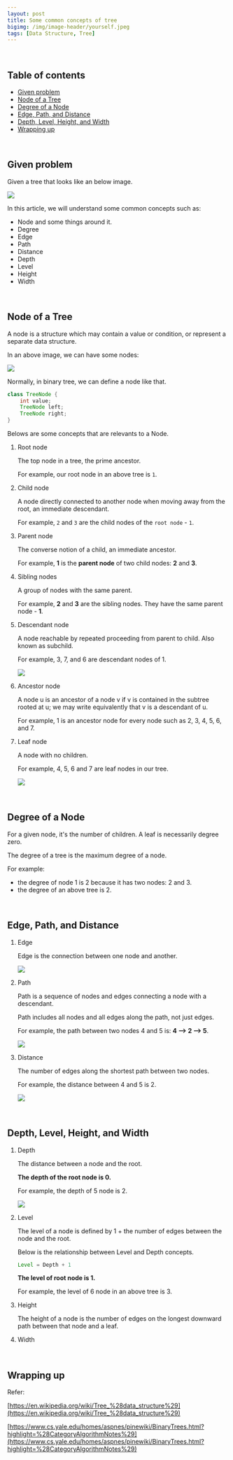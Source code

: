 ```yaml
---
layout: post
title: Some common concepts of tree
bigimg: /img/image-header/yourself.jpeg
tags: [Data Structure, Tree]
---
```




<br>

## Table of contents
- [Given problem](#given-problem)
- [Node of a Tree](#node-of-a-tree)
- [Degree of a Node](#degree-of-a-tree)
- [Edge, Path, and Distance](#edge,-path,-and-distance)
- [Depth, Level, Height, and Width](#depth,-level,-height,-and-width)
- [Wrapping up](#wrapping-up)

<br>

## Given problem

Given a tree that looks like an below image.

![](../img/Data-structure/binary-tree/traversal/sample-binary-tree.png)

In this article, we will understand some common concepts such as:
- Node and some things around it.
- Degree
- Edge
- Path
- Distance
- Depth
- Level
- Height
- Width

<br>

## Node of a Tree

A node is a structure which may contain a value or condition, or represent a separate data structure.

In an above image, we can have some nodes:

![](../img/Data-structure/binary-tree/common-concepts/nodes.png)

Normally, in binary tree, we can define a node like that.

```java
class TreeNode {
    int value;
    TreeNode left;
    TreeNode right;
}
```

Belows are some concepts that are relevants to a Node.
1. Root node

    The top node in a tree, the prime ancestor.

    For example, our root node in an above tree is ```1```.

2. Child node

    A node directly connected to another node when moving away from the root, an immediate descendant.

    For example, ```2``` and ```3``` are the child nodes of the ```root node``` - ```1```.

3. Parent node

    The converse notion of a child, an immediate ancestor.

    For example, **1** is the **parent node** of two child nodes: **2** and **3**.

4. Sibling nodes

    A group of nodes with the same parent.

    For example, **2** and **3** are the sibling nodes. They have the same parent node - **1**.

5. Descendant node

    A node reachable by repeated proceeding from parent to child. Also known as subchild.

    For example, 3, 7, and 6 are descendant nodes of 1.

    ![](../img/Data-structure/binary-tree/common-concepts/descendant-nodes.png)

6. Ancestor node

    A node u is an ancestor of a node v if v is contained in the subtree rooted at u; we may write equivalently that v is a descendant of u.

    For example, 1 is an ancestor node for every node such as 2, 3, 4, 5, 6, and 7.

7. Leaf node

    A node with no children.

    For example, 4, 5, 6 and 7 are leaf nodes in our tree.

    ![](../img/Data-structure/binary-tree/common-concepts/leaf-nodes.png)


<br>

## Degree of a Node

For a given node, it's the number of children. A leaf is necessarily degree zero.

The degree of a tree is the maximum degree of a node.

For example:
- the degree of node 1 is 2 because it has two nodes: 2 and 3.
- the degree of an above tree is 2.


<br>

## Edge, Path, and Distance

1. Edge 
    
    Edge is the connection between one node and another.

    ![](../img/Data-structure/binary-tree/common-concepts/edges.png)

2. Path

    Path is a sequence of nodes and edges connecting a node with a descendant.

    Path includes all nodes and all edges along the path, not just edges.

    For example, the path between two nodes 4 and 5 is: **4 --> 2 --> 5**.

    ![](../img/Data-structure/binary-tree/common-concepts/path-between-4-5-nodes.png)

3. Distance

    The number of edges along the shortest path between two nodes.

    For example, the distance between 4 and 5 is 2.

    ![](../img/Data-structure/binary-tree/common-concepts/path-between-4-5-nodes.png)

<br>

## Depth, Level, Height, and Width

1. Depth

    The distance between a node and the root.

    **The depth of the root node is 0.**

    For example, the depth of 5 node is 2.

    ![](../img/Data-structure/binary-tree/common-concepts/depth-of-5-node.png)

2. Level

    The level of a node is defined by 1 + the number of edges between the node and the root.

    Below is the relationship between Level and Depth concepts.

    ```java
    Level = Depth + 1
    ```

    **The level of root node is 1.**

    For example, the level of 6 node in an above tree is 3.

3. Height

    The height of a node is the number of edges on the longest downward path between that node and a leaf.


4. Width



<br>

## Wrapping up





Refer:

[https://en.wikipedia.org/wiki/Tree_%28data_structure%29](https://en.wikipedia.org/wiki/Tree_%28data_structure%29)

[https://www.cs.yale.edu/homes/aspnes/pinewiki/BinaryTrees.html?highlight=%28CategoryAlgorithmNotes%29](https://www.cs.yale.edu/homes/aspnes/pinewiki/BinaryTrees.html?highlight=%28CategoryAlgorithmNotes%29)